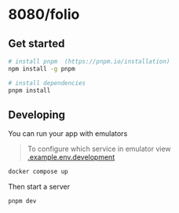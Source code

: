 # 8080/folio

## Get started

```bash
# install pnpm  (https://pnpm.io/installation)
npm install -g pnpm

# install dependencies
pnpm install
```

## Developing
You can run your app with emulators
> To configure which service in emulator view [.example.env.development](./.example.env.development)
```bash
docker compose up
```
Then start a server

```bash
pnpm dev
```
